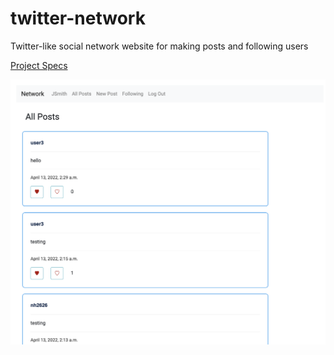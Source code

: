 # twitter-network
 Twitter-like social network website for making posts and following users


 [Project Specs](https://cs50.harvard.edu/extension/web/2022/spring/projects/4/network/)

 ![Site Image](https://github.com/nathanael-han/twitter-network/blob/main/twitter-snap.png)
